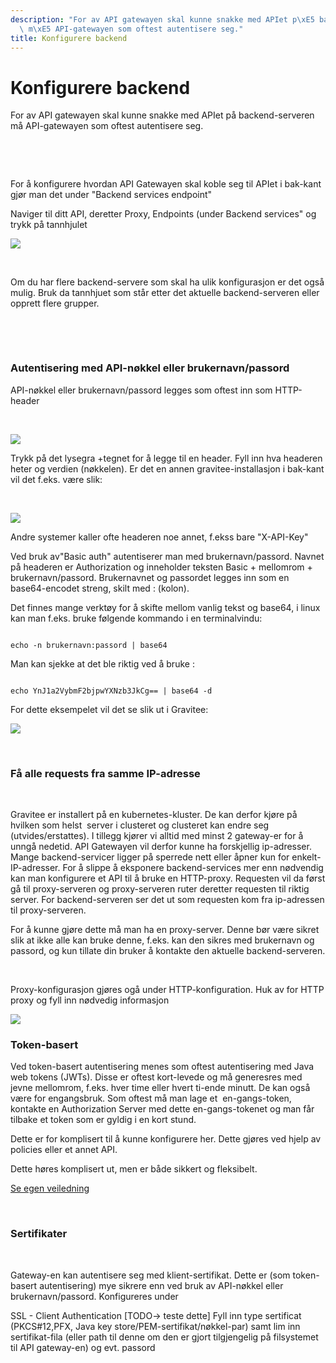 ```yaml
---
description: "For av API gatewayen skal kunne snakke med APIet p\xE5 backend-serveren\
  \ m\xE5 API-gatewayen som oftest autentisere seg."
title: Konfigurere backend
---
```


# Konfigurere backend

For av API gatewayen skal kunne snakke med APIet på backend-serveren må API-gatewayen som oftest autentisere seg.


 


 


For å konfigurere hvordan API Gatewayen skal koble seg til APIet i bak-kant gjør man det under "Backend services endpoint"


Naviger til ditt API, deretter Proxy, Endpoints (under Backend services" og trykk på tannhjulet


![](/datadeling/img/image-20200925142430-1.png)


 


Om du har flere backend-servere som skal ha ulik konfigurasjon er det også mulig. Bruk da tannhjuet som står etter det aktuelle backend-serveren eller opprett flere grupper.


 


 


### Autentisering med API-nøkkel eller brukernavn/passord


API-nøkkel eller brukernavn/passord legges som oftest inn som HTTP-header


 


![](/datadeling/img/image-20200925143000-3.png)


Trykk på det lysegra +tegnet for å legge til en header. Fyll inn hva headeren heter og verdien (nøkkelen). Er det en annen gravitee-installasjon i bak-kant vil det f.eks. være slik:


 


![](/datadeling/img/image-20200925143832-4.png)


Andre systemer kaller ofte headeren noe annet, f.ekss bare "X-API-Key"


Ved bruk av"Basic auth" autentiserer man med brukernavn/passord. Navnet på headeren er Authorization og inneholder teksten Basic + mellomrom + brukernavn/passord. Brukernavnet og passordet legges inn som en base64-encodet streng, skilt med : (kolon).


Det finnes mange verktøy for å skifte mellom vanlig tekst og base64, i linux kan man f.eks. bruke følgende kommando i en terminalvindu:



```

echo -n brukernavn:passord | base64
```

Man kan sjekke at det ble riktig ved å bruke :



```

echo YnJ1a2VybmF2bjpwYXNzb3JkCg== | base64 -d
```

For dette eksempelet vil det se slik ut i Gravitee:


![](/datadeling/img/image-20200925145447-5.png)


 


### Få alle requests fra samme IP-adresse


 


Gravitee er installert på en kubernetes-kluster. De kan derfor kjøre på hvilken som helst  server i clusteret og clusteret kan endre seg (utvides/erstattes). I tillegg kjører vi alltid med minst 2 gateway-er for å unngå nedetid. API Gatewayen vil derfor kunne ha forskjellig ip-adresser. Mange backend-servicer ligger på sperrede nett eller åpner kun for enkelt-IP-adresser. For å slippe å eksponere backend-services mer enn nødvendig kan man konfigurere et API til å bruke en HTTP-proxy. Requesten vil da først gå til proxy-serveren og proxy-serveren ruter deretter requesten til riktig server. For backend-serveren ser det ut som requesten kom fra ip-adressen til proxy-serveren.


For å kunne gjøre dette må man ha en proxy-server. Denne bør være sikret slik at ikke alle kan bruke denne, f.eks. kan den sikres med brukernavn og passord, og kun tillate din bruker å kontakte den aktuelle backend-serveren.


 


Proxy-konfigurasjon gjøres ogå under HTTP-konfiguration. Huk av for HTTP proxy og fyll inn nødvedig informasjon


![](/datadeling/img/image-20200925151029-6.png)


### Token-basert


Ved token-basert autentisering menes som oftest autentisering med Java web tokens (JWTs). Disse er oftest kort-levede og må generesres med jevne mellomrom, f.eks. hver time eller hvert ti-ende minutt. De kan også være for engangsbruk. Som oftest må man lage et  en-gangs-token, kontakte en Authorization Server med dette en-gangs-tokenet og man får tilbake et token som er gyldig i en kort stund.


Dette er for komplisert til å kunne konfigurere her. Dette gjøres ved hjelp av policies eller et annet API.


Dette høres komplisert ut, men er både sikkert og fleksibelt.


[Se egen veiledning](/docs/datadeling/veiledere/api-manager/jwt-mot-backend)


 


### Sertifikater


 


Gateway-en kan autentisere seg med klient-sertifikat. Dette er (som token-basert autentisering) mye sikrere enn ved bruk av API-nøkkel eller brukernavn/passord. Konfigureres under




SSL - Client Authentication
[TODO-\> teste dette]
Fyll inn type sertificat (PKCS#12,PFX, Java key store/PEM-sertifikat/nøkkel-par) samt lim inn sertifikat-fila (eller path til denne om den er gjort tilgjengelig på filsystemet til API gateway-en) og evt. passord